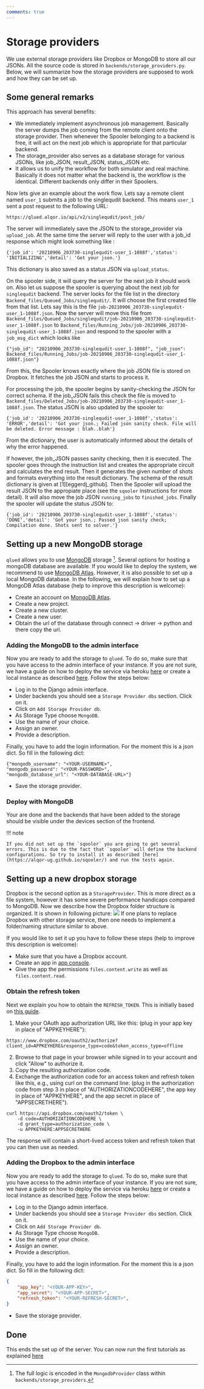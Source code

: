```yaml
---
comments: true
---
```


# Storage providers

We use external storage providers like Dropbox or MongoDB to store all our JSONs. All the source code is stored in `backends/storage_providers.py`. Below, we will summarize how the storage providers are supposed to work and how they can be set up.

## Some general remarks 

This approach has several benefits:

* We immediately implement asynchronous job management. Basically the server dumps the job coming from the remote client onto the storage provider. Then whenever the Spooler belonging to a backend is free, it will act on the next job which is appropriate for that particular backend.
* The storage_provider also serves as a database storage for various JSONs, like job_JSON, result_JSON, status_JSON etc. 
* It allows us to unify the workflow for both simulator and real machine. Basically it does not matter what the backend is, the workflow is the identical. Different backends only differ in their Spoolers.


Now lets give an example about the work flow. Lets say a remote client named ``user_1`` submits a job to the singlequdit backend. This means ``user_1`` sent a  post request to the following URL:

``
https://qlued.alqor.io/api/v2/singlequdit/post_job/
``

The server will immediately save the JSON to the storage_provider via `upload_job`. At the same time the server will reply to the user with a job_id response which might look something like :

``
{'job_id': '20210906_203730-singlequdit-user_1-1088f','status': 'INITIALIZING','detail': 'Got your json.'}
``

This dictionary is also saved as a status JSON via `upload_status`. 

On the spooler side, it will query the server for the next job it should work on. Also let us suppose the spooler is querying about the next job for ``singlequdit`` backend. The server looks for the file list in the directory ``Backend_files/Queued_Jobs/singlequdit/``. It will choose the first created file from that list. Lets say this is the file ``job-20210906_203730-singlequdit-user_1-1088f.json``. Now the server will move this file from ``Backend_files/Queued_Jobs/singlequdit/job-20210906_203730-singlequdit-user_1-1088f.json`` to ``Backend_files/Running_Jobs/job-20210906_203730-singlequdit-user_1-1088f.json`` and respond to the spooler with a ``job_msg_dict`` which looks like

``{"job_id": "20210906_203730-singlequdit-user_1-1088f", "job_json": Backend_files/Running_Jobs/job-20210906_203730-singlequdit-user_1-1088f.json"}``

From this, the Spooler knows exactly where the job JSON file is stored on Dropbox. It fetches the job JSON and starts to process it.

For processing the job, the spooler begins by sanity-checking the JSON for correct schema. If the job_JSON fails this check the file is moved to  `` Backend_files/Deleted_Jobs/job-20210906_203730-singlequdit-user_1-1088f.json ``. The status JSON is also updated by the spooler to:

``
{'job_id': '20210906_203730-singlequdit-user_1-1088f','status': 'ERROR','detail': 'Got your json.; Failed json sanity check. File will be deleted. Error message : blah..blah'}
``

From the dictionary, the user is automatically informed about the details of why the error happened.

If however, the job_JSON passes sanity checking, then it is executed. The spooler goes through the instruction list and creates the appropriate circuit and calculates the end result. Then it generates the given number of shots and formats everything into the result dictionary. The schema of the result dictionary is given at [1][eggerdj_github]. Then the Spooler will upload the result JSON to the appropiate place (see the `sqooler` instructions for more detail). It will also move the job JSON `running_jobs` to `finished_jobs`. Finally the spooler will update the status JSON to:

``
{'job_id': '20210906_203730-singlequdit-user_1-1088f','status': 'DONE','detail': 'Got your json.; Passed json sanity check; Compilation done. Shots sent to solver.'}
``

## Setting up a new MongoDB storage

`qlued` allows you to use [MongoDB](https://www.mongodb.com/) storage [^1]. Several options for hosting a mongoDB database are available. If you would like to deploy the system, we recommend to use [MongoDB Atlas](https://www.mongodb.com/cloud/atlas). However, it is also possible to set up a local MongoDB database. In the following, we will explain how to set up a MongoDB Atlas database (help to improve this description is welcome):

[^1]: The full logic is encoded in the `MongodbProvider` class within `backends/storage_providers`.

- Create an account on [MongoDB Atlas](https://www.mongodb.com/cloud/atlas).
- Create a new project.
- Create a new cluster.
- Create a new user.
- Obtain the url of the database through connect -> driver -> python and there copy the url.

### Adding the MongoDB to the admin interface
Now you are ready to add the storage to `qlued`. To do so, make sure that you have access to the admin interface of your instance. If you are not sure, we have a guide on how to deploy the service via heroku [here](heroku.md) or create a local instance as described [here](local_installation.md). Follow the steps below:

- Log in to the Django admin interface.
- Under backends you should see a `Storage Provider dbs` section. Click on it.
- Click on `Add Storage Provider db`.
- As Storage Type choose `MongoDB`.
- Use the name of your choice.
- Assign an owner.
- Provide a description.

Finally, you have to add the login information. For the moment this is a json dict. So fill in the following dict:

```
{"mongodb_username": "<YOUR-USERNAME>", 
"mongodb_password": "<YOUR-PASSWORD>", 
"mongodb_database_url": "<YOUR-DATABASE-URL>"}
```

- Save the storage provider.

### Deploy with MongoDB 

Your are done and the backends that have been added to the storage should be visible under the devices section of the frontend.

!!! note

    If you did not set up the `sqooler` you are going to get several errors. This is due to the fact that `sqooler` will define the backend configurations. So try to install it as described [here](https://alqor-ug.github.io/sqooler/) and run the tests again. 

## Setting up a new dropbox storage
Dropbox is the second option as a `StorageProvider`. This is more direct as a file system, however it has some severe performance handicaps compared to MongoDB. Now we describe how the Dropbox folder structure is organized. It is shown in following picture:
![](dropbox.png) If one plans to replace Dropbox with other storage service, then one needs to implement a folder/naming structure similar to above.


If you would like to set it up you have to follow these steps (help to improve this description is welcome):

- Make sure that you have a Dropbox account.
- Create an app in [app console](https://www.dropbox.com/developers/apps).
- Give the app the permissions `files.content.write` as well as `files.content.read`.


### Obtain the refresh token

Next we explain you how to  obtain the `REFRESH_TOKEN`. This is initially based on [this guide](https://www.dropboxforum.com/t5/Dropbox-API-Support-Feedback/Get-refresh-token-from-access-token/td-p/596739).

1. Make your OAuth app authorization URL like this: (plug in your app key in place of "APPKEYHERE"):
```
https://www.dropbox.com/oauth2/authorize?client_id=APPKEYHERE&response_type=code&token_access_type=offline
```
2. Browse to that page in your browser while signed in to your account and click "Allow" to authorize it.
3. Copy the resulting authorization code.
4. Exchange the authorization code for an access token and refresh token like this, e.g., using curl on the command line: (plug in the authorization code from step 3 in place of "AUTHORIZATIONCODEHERE", the app key in place of "APPKEYHERE", and the app secret in place of "APPSECRETHERE").
```
curl https://api.dropbox.com/oauth2/token \
    -d code=AUTHORIZATIONCODEHERE \
    -d grant_type=authorization_code \
    -u APPKEYHERE:APPSECRETHERE​
```
The response will contain a short-lived access token and refresh token that you can then use as needed.

### Adding the Dropbox to the admin interface

Now you are ready to add the storage to `qlued`. To do so, make sure that you have access to the admin interface of your instance. If you are not sure, we have a guide on how to deploy the service via heroku [here](heroku.md) or create a local instance as described [here](local_installation.md). Follow the steps below:

- Log in to the Django admin interface.
- Under backends you should see a `Storage Provider dbs` section. Click on it.
- Click on `Add Storage Provider db`.
- As Storage Type choose `MongoDB`.
- Use the name of your choice.
- Assign an owner.
- Provide a description.

Finally, you have to add the login information. For the moment this is a json dict. So fill in the following dict:

```json
{
    "app_key": "<YOUR-APP-KEY>",
    "app_secret": "<YOUR-APP-SECRET>",
    "refresh_token": "<YOUR-REFRESH-SECRET>",
}
```

- Save the storage provider.

## Done
This ends the set up of the server. You can now run the first tutorials as explained [here](notebooks/rydberg_api_showcase_v2)